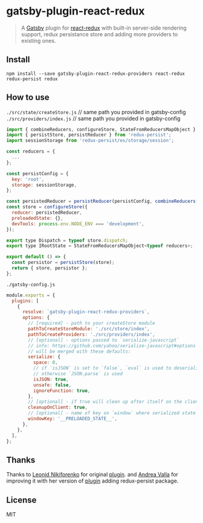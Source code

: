 # gatsby-plugin-react-redux

> A [Gatsby](https://github.com/gatsbyjs/gatsby) plugin for
> [react-redux](https://github.com/reduxjs/react-redux) with
> built-in server-side rendering support, redux persistance store and adding more providers to existing ones.

## Install

`npm install --save gatsby-plugin-react-redux-providers react-redux redux-persist redux`

## How to use

`./src/state/createStore.js` // same path you provided in gatsby-config
`./src/providers/index.js` // same path you provided in gatsby-config

```javascript
import { combineReducers, configureStore, StateFromReducersMapObject } from '@reduxjs/toolkit';
import { persistStore, persistReducer } from 'redux-persist';
import sessionStorage from 'redux-persist/es/storage/session';

const reducers = {
  ...
};

const persistConfig = {
  key: 'root',
  storage: sessionStorage,
};

const persistedReducer = persistReducer(persistConfig, combineReducers(reducers));
const store = configureStore({
  reducer: persistedReducer,
  preloadedState: {},
  devTools: process.env.NODE_ENV === 'development',
});

export type Dispatch = typeof store.dispatch;
export type IRootState = StateFromReducersMapObject<typeof reducers>;

export default () => {
  const persistor = persistStore(store);
  return { store, persistor };
};
```

`./gatsby-config.js`

```javascript
module.exports = {
  plugins: [
    {
      resolve: `gatsby-plugin-react-redux-providers`,
      options: {
        // [required] - path to your createStore module
        pathToCreateStoreModule: './src/store/index',
        pathToCreateProviders: './src/providers/index',
        // [optional] - options passed to `serialize-javascript`
        // info: https://github.com/yahoo/serialize-javascript#options
        // will be merged with these defaults:
        serialize: {
          space: 0,
          // if `isJSON` is set to `false`, `eval` is used to deserialize redux state,
          // otherwise `JSON.parse` is used
          isJSON: true,
          unsafe: false,
          ignoreFunction: true,
        },
        // [optional] - if true will clean up after itself on the client, default:
        cleanupOnClient: true,
        // [optional] - name of key on `window` where serialized state will be stored, default:
        windowKey: '__PRELOADED_STATE__',
      },
    },
  ],
};
```

## Thanks

Thanks to [Leonid Nikiforenko](https://github.com/le0nik/) for original [plugin](https://github.com/le0nik/gatsby-plugin-react-redux/).
and [Andrea Valla](https://github.com/avalla/) for improving it with her version of [plugin](https://github.com/avalla/gatsby-plugin-react-redux-persist/) adding redux-persist package.

## License

MIT
